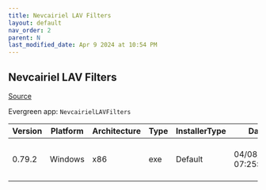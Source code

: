 ```yaml
---
title: Nevcairiel LAV Filters
layout: default
nav_order: 2
parent: N
last_modified_date: Apr 9 2024 at 10:54 PM
---
```


## Nevcairiel LAV Filters

[Source](https://github.com/Nevcairiel/LAVFilters)

Evergreen app: `NevcairielLAVFilters`

| Version | Platform | Architecture | Type | InstallerType | Date                | Size     | URI                                                                                                                                                                                                    |
| ------- | -------- | ------------ | ---- | ------------- | ------------------- | -------- | ------------------------------------------------------------------------------------------------------------------------------------------------------------------------------------------------------ |
| 0.79.2  | Windows  | x86          | exe  | Default       | 04/08/2024 07:25:17 | 15672616 | [https://github.com/Nevcairiel/LAVFilters/releases/download/0.79.2/LAVFilters-0.79.2-Installer.exe](https://github.com/Nevcairiel/LAVFilters/releases/download/0.79.2/LAVFilters-0.79.2-Installer.exe) |
